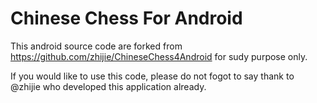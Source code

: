 Chinese Chess For Android
====================

This android source code are forked from https://github.com/zhijie/ChineseChess4Android for sudy purpose only.

If you would like to use this code, please do not fogot to say thank to @zhijie who developed this application already.

